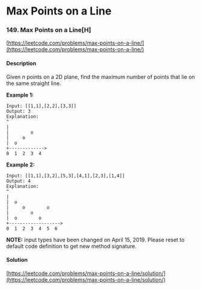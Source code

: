 # Max Points on a Line



### 149. Max Points on a Line\[H\]

[https://leetcode.com/problems/max-points-on-a-line/](https://leetcode.com/problems/max-points-on-a-line/)

#### Description

Given _n_ points on a 2D plane, find the maximum number of points that lie on the same straight line.

**Example 1:**

```text
Input: [[1,1],[2,2],[3,3]]
Output: 3
Explanation:
^
|
|        o
|     o
|  o  
+------------->
0  1  2  3  4
```

**Example 2:**

```text
Input: [[1,1],[3,2],[5,3],[4,1],[2,3],[1,4]]
Output: 4
Explanation:
^
|
|  o
|     o        o
|        o
|  o        o
+------------------->
0  1  2  3  4  5  6
```

**NOTE:** input types have been changed on April 15, 2019. Please reset to default code definition to get new method signature.

#### Solution

[https://leetcode.com/problems/max-points-on-a-line/solution/](https://leetcode.com/problems/max-points-on-a-line/solution/)

```python

```

